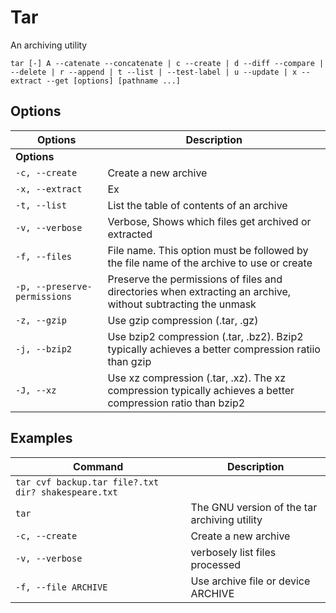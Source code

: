 # Tar

An archiving utility

    tar [-] A --catenate --concatenate | c --create | d --diff --compare | --delete | r --append | t --list | --test-label | u --update | x --extract --get [options] [pathname ...]

## Options

| **Options**   | **Description**   |
| --------------|-------------------|
| **Options** |
| `-c, --create` | Create a new archive |
|`-x, --extract` | Ex |
|`-t, --list` | List the table of contents of an archive |
|`-v, --verbose` | Verbose, Shows which files get archived or extracted |
|`-f, --files` |File name. This option must be followed by the file name of the archive to use or create |
|`-p, --preserve-permissions` | Preserve the permissions of files and directories when extracting an archive, without subtracting the unmask |
|`-z, --gzip` | Use gzip compression (.tar, .gz) | 
| `-j, --bzip2` | Use bzip2 compression (.tar, .bz2). Bzip2 typically achieves a better compression ratiio than gzip |
| `-J, --xz` | Use xz compression (.tar, .xz). The xz compression typically achieves a better compression ratio than bzip2 |

## Examples

| **Command**   | **Description**   | 
| --------------|-------------------|
|`tar cvf backup.tar file?.txt dir? shakespeare.txt` |
|`tar` | The GNU version of the tar archiving utility |
| `-c, --create` | Create a new archive |
|`-v, --verbose` | verbosely list files processed |
|`-f, --file ARCHIVE` |  Use archive file or device ARCHIVE |